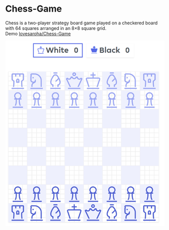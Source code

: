 # Chess-Game
Chess is a two-player strategy board game played on a checkered board with 64 squares arranged in an 8×8 square grid.<br>
Demo [lovesaroha/Chess-Game](https://games.lovesaroha.com/Chess-Game)

![game](https://raw.githubusercontent.com/lovesaroha/gimages/main/7.png)

